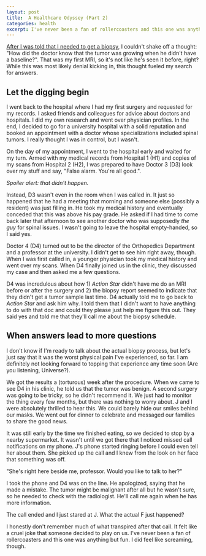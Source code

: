 ```yaml
---
layout: post
title:  A Healthcare Odyssey (Part 2)
categories: health
excerpt: I've never been a fan of rollercoasters and this one was anything but fun.
---
```


[After I was told that I needed to get a biopsy](https://rialitybytes.github.io/writing/odyssey-1/), I couldn't shake off a thought: "How did the doctor know that the tumor was growing when he didn't have a baseline?". That was my first MRI, so it's not like he's seen it before, right? While this was most likely denial kicking in, this thought fueled my search for answers.

## Let the digging begin

I went back to the hospital where I had my first surgery and requested for my records. I asked friends and colleagues for advice about doctors and hospitals. I did my own research and went over physician profiles. In the end, I decided to go for a university hospital with a solid reputation and booked an appointment with a doctor whose specializations included spinal tumors. I really thought I was in control, but I wasn't.

On the day of my appointment, I went to the hospital early and waited for my turn. Armed with my medical records from Hospital 1 (H1) and copies of my scans from Hospital 2 (H2), I was prepared to have Doctor 3 (D3) look over my stuff and say, "False alarm. You're all good.". 

_Spoiler alert: that didn't happen._

Instead, D3 wasn't even in the room when I was called in. It just so happened that he had a meeting that morning and someone else (possibly a resident) was just filling in. He took my medical history and eventually conceded that this was above his pay grade. He asked if I had time to come back later that afternoon to see another doctor who was supposedly _the guy_ for spinal issues. I wasn't going to leave the hospital empty-handed, so I said yes.

Doctor 4 (D4) turned out to be the director of the Orthopedics Department and a professor at the university. I didn't get to see him right away, though. When I was first called in, a younger physician took my medical history and went over my scans. When D4 finally joined us in the clinic, they discussed my case and then asked me a few questions. 

D4 was incredulous about how 1) _Action Star_ didn't have me do an MRI before or after the surgery and 2) the biopsy report seemed to indicate that they didn't get a tumor sample last time. D4 actually told me to go back to _Action Star_ and ask him why. I told them that I didn't want to have anything to do with that doc and could they please just help me figure this out. They said yes and told me that they'll call me about the biopsy schedule.

## When answers lead to more questions

I don't know if I'm ready to talk about the actual biopsy process, but let's just say that it was the worst physical pain I've experienced, so far. I am definitely not looking forward to topping that experience any time soon (Are you listening, Universe?).

We got the results a (torturous) week after the procedure. When we came to see D4 in his clinic, he told us that the tumor was benign. A second surgery was going to be tricky, so he didn't recommend it. We just had to monitor the thing every few months, but there was nothing to worry about. J and I were absolutely thrilled to hear this. We could barely hide our smiles behind our masks. We went out for dinner to celebrate and messaged our families to share the good news.

It was still early by the time we finished eating, so we decided to stop by a nearby supermarket. It wasn't until we got there that I noticed missed call notifications on my phone. J's phone started ringing before I could even tell her about them. She picked up the call and I knew from the look on her face that something was off.

"She's right here beside me, professor. Would you like to talk to her?"

I took the phone and D4 was on the line. He apologized, saying that he made a mistake. The tumor might be malignant after all but he wasn't sure, so he needed to check with the radiologist. He'll call me again when he has more information.

The call ended and I just stared at J. What the actual F just happened?

I honestly don't remember much of what transpired after that call. It felt like a cruel joke that someone decided to play on us. I've never been a fan of rollercoasters and this one was anything but fun. I did feel like screaming, though.
